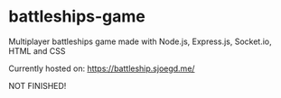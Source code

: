 # battleships-game
Multiplayer battleships game made with Node.js, Express.js, Socket.io, HTML and CSS

Currently hosted on: https://battleship.sjoegd.me/

NOT FINISHED!
